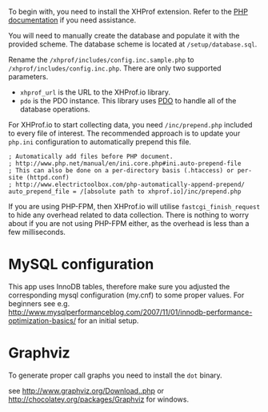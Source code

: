 To begin with, you need to install the XHProf extension. Refer to the [PHP documentation](http://www.php.net/manual/en/xhprof.setup.php) if you need assistance.

You will need to manually create the database and populate it with the provided scheme. The database scheme is located at `/setup/database.sql`.

Rename the `/xhprof/includes/config.inc.sample.php` to `/xhprof/includes/config.inc.php`. There are only two supported parameters.

* `xhprof_url` is the URL to the XHProf.io library.
* `pdo` is the PDO instance. This library uses [PDO](http://uk3.php.net/pdo) to handle all of the database operations.

For XHProf.io to start collecting data, you need `/inc/prepend.php` included to every file of interest. The recommended approach is to update your `php.ini` configuration to automatically prepend this file.

    ; Automatically add files before PHP document.
    ; http://www.php.net/manual/en/ini.core.php#ini.auto-prepend-file
    ; This can also be done on a per-directory basis (.htaccess) or per-site (httpd.conf)
    ; http://www.electrictoolbox.com/php-automatically-append-prepend/
    auto_prepend_file = /[absolute path to xhprof.io]/inc/prepend.php

If you are using PHP-FPM, then XHProf.io will utilise `fastcgi_finish_request` to hide any overhead related to data collection. There is nothing to worry about if you are not using PHP-FPM either, as the overhead is less than a few milliseconds.

MySQL configuration
===================

This app uses InnoDB tables, therefore make sure you adjusted the corresponding mysql configuration (my.cnf) to some proper values.
For beginners see e.g. http://www.mysqlperformanceblog.com/2007/11/01/innodb-performance-optimization-basics/ for an initial setup.


Graphviz
========

To generate proper call graphs you need to install the `dot` binary.

see http://www.graphviz.org/Download..php or http://chocolatey.org/packages/Graphviz for windows.
